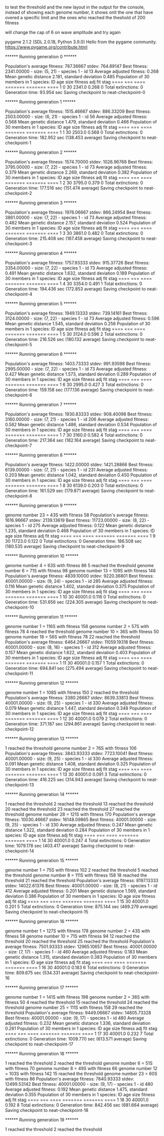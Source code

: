 to test the threshold and the new layout in the output for the console, instead of showing each genome number, it shows onlt the one that have overed a specific limit and the ones who reached the theshold of 200 fitness

will change the cap of 6 on wave amplitude and try again 



pygame 2.1.2 (SDL 2.0.18, Python 3.9.0)
Hello from the pygame community. https://www.pygame.org/contribute.html

 ****** Running generation 0 ****** 

Population's average fitness: 787.36667 stdev: 764.89147
Best fitness: 2341.00000 - size: (5, 21) - species 1 - id 13
Average adjusted fitness: 0.268
Mean genetic distance 2.181, standard deviation 0.485
Population of 30 members in 1 species:
   ID   age  size  fitness  adj fit  stag
  ====  ===  ====  =======  =======  ====
     1    0    30   2341.0    0.268     0
Total extinctions: 0
Generation time: 93.954 sec
Saving checkpoint to neat-checkpoint-0

 ****** Running generation 1 ****** 

Population's average fitness: 1515.46667 stdev: 886.33209
Best fitness: 2503.00000 - size: (6, 21) - species 1 - id 56
Average adjusted fitness: 0.568
Mean genetic distance 1.479, standard deviation 0.466
Population of 30 members in 1 species:
   ID   age  size  fitness  adj fit  stag
  ====  ===  ====  =======  =======  ====
     1    1    30   2503.0    0.568     0
Total extinctions: 0
Generation time: 182.952 sec (138.453 average)
Saving checkpoint to neat-checkpoint-1

 ****** Running generation 2 ****** 

Population's average fitness: 1574.70000 stdev: 1026.96768
Best fitness: 3795.00000 - size: (7, 22) - species 1 - id 73
Average adjusted fitness: 0.379
Mean genetic distance 2.269, standard deviation 0.382
Population of 30 members in 1 species:
   ID   age  size  fitness  adj fit  stag
  ====  ===  ====  =======  =======  ====
     1    2    30   3795.0    0.379     0
Total extinctions: 0
Generation time: 177.516 sec (151.474 average)
Saving checkpoint to neat-checkpoint-2

 ****** Running generation 3 ****** 

Population's average fitness: 1976.06667 stdev: 866.24954
Best fitness: 3861.00000 - size: (7, 22) - species 1 - id 73
Average adjusted fitness: 0.482
Mean genetic distance 2.157, standard deviation 0.524
Population of 30 members in 1 species:
   ID   age  size  fitness  adj fit  stag
  ====  ===  ====  =======  =======  ====
     1    3    30   3861.0    0.482     0
Total extinctions: 0
Generation time: 215.408 sec (167.458 average)
Saving checkpoint to neat-checkpoint-3

 ****** Running generation 4 ****** 

Population's average fitness: 1757.93333 stdev: 915.37726
Best fitness: 3354.00000 - size: (7, 22) - species 1 - id 73
Average adjusted fitness: 0.491
Mean genetic distance 1.632, standard deviation 0.189
Population of 30 members in 1 species:
   ID   age  size  fitness  adj fit  stag
  ====  ===  ====  =======  =======  ====
     1    4    30   3354.0    0.491     1
Total extinctions: 0
Generation time: 194.436 sec (172.853 average)
Saving checkpoint to neat-checkpoint-4

 ****** Running generation 5 ****** 

Population's average fitness: 1949.13333 stdev: 739.14161
Best fitness: 3124.00000 - size: (7, 22) - species 1 - id 73
Average adjusted fitness: 0.596
Mean genetic distance 1.545, standard deviation 0.256
Population of 30 members in 1 species:
   ID   age  size  fitness  adj fit  stag
  ====  ===  ====  =======  =======  ====
     1    5    30   3124.0    0.596     2
Total extinctions: 0
Generation time: 216.526 sec (180.132 average)
Saving checkpoint to neat-checkpoint-5

 ****** Running generation 6 ****** 

Population's average fitness: 1403.73333 stdev: 991.93598
Best fitness: 2995.00000 - size: (7, 22) - species 1 - id 73
Average adjusted fitness: 0.427
Mean genetic distance 1.573, standard deviation 0.289
Population of 30 members in 1 species:
   ID   age  size  fitness  adj fit  stag
  ====  ===  ====  =======  =======  ====
     1    6    30   2995.0    0.427     3
Total extinctions: 0
Generation time: 159.158 sec (177.136 average)
Saving checkpoint to neat-checkpoint-6

 ****** Running generation 7 ****** 

Population's average fitness: 1930.83333 stdev: 908.40098
Best fitness: 3160.00000 - size: (7, 21) - species 1 - id 206
Average adjusted fitness: 0.582
Mean genetic distance 1.486, standard deviation 0.534
Population of 30 members in 1 species:
   ID   age  size  fitness  adj fit  stag
  ====  ===  ====  =======  =======  ====
     1    7    30   3160.0    0.582     4
Total extinctions: 0
Generation time: 217.364 sec (182.164 average)
Saving checkpoint to neat-checkpoint-7

 ****** Running generation 8 ****** 

Population's average fitness: 1422.00000 stdev: 1421.28866
Best fitness: 6139.00000 - size: (7, 21) - species 1 - id 231
Average adjusted fitness: 0.203
Mean genetic distance 1.042, standard deviation 0.450
Population of 30 members in 1 species:
   ID   age  size  fitness  adj fit  stag
  ====  ===  ====  =======  =======  ====
     1    8    30   6139.0    0.203     0
Total extinctions: 0
Generation time: 161.529 sec (179.871 average)
Saving checkpoint to neat-checkpoint-8

 ****** Running generation 9 ****** 

genome number 23 = 43S with fitness 58
Population's average fitness: 1616.96667 stdev: 2139.13619
Best fitness: 11723.00000 - size: (8, 22) - species 1 - id 275
Average adjusted fitness: 0.122
Mean genetic distance 1.235, standard deviation 0.468
Population of 30 members in 1 species:
   ID   age  size  fitness  adj fit  stag
  ====  ===  ====  =======  =======  ====
     1    9    30  11723.0    0.122     0
Total extinctions: 0
Generation time: 186.508 sec (180.535 average)
Saving checkpoint to neat-checkpoint-9

 ****** Running generation 10 ****** 

genome number 4 = 63S with fitness 86
5 reached the threshold
genome number 6 = 71S with fitness 98
genome number 13 = 109S with fitness 146
Population's average fitness: 4839.10000 stdev: 9220.36801
Best fitness: 40001.00000 - size: (9, 24) - species 1 - id 285
Average adjusted fitness: 0.116
Mean genetic distance 1.402, standard deviation 0.375
Population of 30 members in 1 species:
   ID   age  size  fitness  adj fit  stag
  ====  ===  ====  =======  =======  ====
     1   10    30  40001.0    0.116     0
Total extinctions: 0
Generation time: 531.656 sec (224.305 average)
Saving checkpoint to neat-checkpoint-10

 ****** Running generation 11 ****** 

genome number 1 = 116S with fitness 158
genome number 2 = 57S with fitness 78
4 reached the threshold
genome number 10 = 36S with fitness 50
genome number 18 = 56S with fitness 78
22 reached the threshold
Population's average fitness: 6464.26667 stdev: 11059.19318
Best fitness: 40001.00000 - size: (8, 16) - species 1 - id 312
Average adjusted fitness: 0.157
Mean genetic distance 1.622, standard deviation 0.403
Population of 30 members in 1 species:
   ID   age  size  fitness  adj fit  stag
  ====  ===  ====  =======  =======  ====
     1   11    30  40001.0    0.157     1
Total extinctions: 0
Generation time: 694.841 sec (275.494 average)
Saving checkpoint to neat-checkpoint-11

 ****** Running generation 12 ****** 

genome number 1 = 108S with fitness 150
2 reached the threshold
Population's average fitness: 3380.26667 stdev: 8639.33813
Best fitness: 40001.00000 - size: (9, 25) - species 1 - id 330
Average adjusted fitness: 0.079
Mean genetic distance 1.447, standard deviation 0.348
Population of 30 members in 1 species:
   ID   age  size  fitness  adj fit  stag
  ====  ===  ====  =======  =======  ====
     1   12    30  40001.0    0.079     2
Total extinctions: 0
Generation time: 371.187 sec (294.861 average)
Saving checkpoint to neat-checkpoint-12

 ****** Running generation 13 ****** 

1 reached the threshold
genome number 2 = 76S with fitness 106
Population's average fitness: 3843.93333 stdev: 7723.10041
Best fitness: 40001.00000 - size: (9, 25) - species 1 - id 330
Average adjusted fitness: 0.091
Mean genetic distance 1.408, standard deviation 0.325
Population of 30 members in 1 species:
   ID   age  size  fitness  adj fit  stag
  ====  ===  ====  =======  =======  ====
     1   13    30  40001.0    0.091     3
Total extinctions: 0
Generation time: 416.225 sec (314.943 average)
Saving checkpoint to neat-checkpoint-13

 ****** Running generation 14 ****** 

1 reached the threshold
2 reached the threshold
13 reached the threshold
20 reached the threshold
23 reached the threshold
27 reached the threshold
genome number 28 = 121S with fitness 170
Population's average fitness: 10030.46667 stdev: 16148.09865
Best fitness: 40001.00000 - size: (9, 25) - species 1 - id 330
Average adjusted fitness: 0.247
Mean genetic distance 1.322, standard deviation 0.284
Population of 30 members in 1 species:
   ID   age  size  fitness  adj fit  stag
  ====  ===  ====  =======  =======  ====
     1   14    30  40001.0    0.247     4
Total extinctions: 0
Generation time: 1079.178 sec (403.417 average)
Saving checkpoint to neat-checkpoint-14

 ****** Running generation 15 ****** 

genome number 1 = 75S with fitness 102
2 reached the threshold
5 reached the threshold
genome number 8 = 111S with fitness 158
18 reached the threshold
21 reached the threshold
Population's average fitness: 8197.13333 stdev: 14022.61376
Best fitness: 40001.00000 - size: (8, 21) - species 1 - id 412
Average adjusted fitness: 0.201
Mean genetic distance 1.569, standard deviation 0.386
Population of 30 members in 1 species:
   ID   age  size  fitness  adj fit  stag
  ====  ===  ====  =======  =======  ====
     1   15    30  40001.0    0.201     5
Total extinctions: 0
Generation time: 875.144 sec (469.279 average)
Saving checkpoint to neat-checkpoint-15

 ****** Running generation 16 ****** 

genome number 1 = 127S with fitness 178
genome number 2 = 43S with fitness 58
genome number 10 = 71S with fitness 94
12 reached the threshold
20 reached the threshold
25 reached the threshold
Population's average fitness: 7501.93333 stdev: 12965.10657
Best fitness: 40001.00000 - size: (7, 17) - species 1 - id 460
Average adjusted fitness: 0.183
Mean genetic distance 1.315, standard deviation 0.383
Population of 30 members in 1 species:
   ID   age  size  fitness  adj fit  stag
  ====  ===  ====  =======  =======  ====
     1   16    30  40001.0    0.183     6
Total extinctions: 0
Generation time: 809.675 sec (534.331 average)
Saving checkpoint to neat-checkpoint-16

 ****** Running generation 17 ****** 

genome number 1 = 141S with fitness 198
genome number 2 = 38S with fitness 50
4 reached the threshold
15 reached the threshold
24 reached the threshold
genome number 25 = 111S with fitness 158
29 reached the threshold
Population's average fitness: 9449.06667 stdev: 14805.73328
Best fitness: 40001.00000 - size: (9, 17) - species 1 - id 480
Average adjusted fitness: 0.232
Mean genetic distance 1.336, standard deviation 0.261
Population of 30 members in 1 species:
   ID   age  size  fitness  adj fit  stag
  ====  ===  ====  =======  =======  ====
     1   17    30  40001.0    0.232     7
Total extinctions: 0
Generation time: 1009.770 sec (613.571 average)
Saving checkpoint to neat-checkpoint-17

 ****** Running generation 18 ****** 

1 reached the threshold
2 reached the threshold
genome number 6 = 51S with fitness 70
genome number 8 = 49S with fitness 66
genome number 12 = 103S with fitness 142
15 reached the threshold
genome number 23 = 60S with fitness 86
Population's average fitness: 7840.93333 stdev: 12499.53142
Best fitness: 40001.00000 - size: (9, 17) - species 1 - id 480
Average adjusted fitness: 0.192
Mean genetic distance 1.475, standard deviation 0.355
Population of 30 members in 1 species:
   ID   age  size  fitness  adj fit  stag
  ====  ===  ====  =======  =======  ====
     1   18    30  40001.0    0.192     8
Total extinctions: 0
Generation time: 842.456 sec (681.664 average)
Saving checkpoint to neat-checkpoint-18

 ****** Running generation 19 ****** 

1 reached the threshold
2 reached the threshold